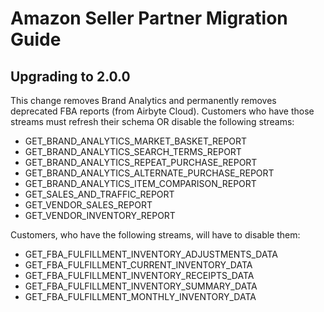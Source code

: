 # Amazon Seller Partner Migration Guide

## Upgrading to 2.0.0

This change removes Brand Analytics and permanently removes deprecated FBA reports (from Airbyte Cloud).
Customers who have those streams must refresh their schema OR disable the following streams:
* GET_BRAND_ANALYTICS_MARKET_BASKET_REPORT
* GET_BRAND_ANALYTICS_SEARCH_TERMS_REPORT
* GET_BRAND_ANALYTICS_REPEAT_PURCHASE_REPORT
* GET_BRAND_ANALYTICS_ALTERNATE_PURCHASE_REPORT
* GET_BRAND_ANALYTICS_ITEM_COMPARISON_REPORT
* GET_SALES_AND_TRAFFIC_REPORT
* GET_VENDOR_SALES_REPORT
* GET_VENDOR_INVENTORY_REPORT

Customers, who have the following streams, will have to disable them:
* GET_FBA_FULFILLMENT_INVENTORY_ADJUSTMENTS_DATA
* GET_FBA_FULFILLMENT_CURRENT_INVENTORY_DATA
* GET_FBA_FULFILLMENT_INVENTORY_RECEIPTS_DATA
* GET_FBA_FULFILLMENT_INVENTORY_SUMMARY_DATA
* GET_FBA_FULFILLMENT_MONTHLY_INVENTORY_DATA

